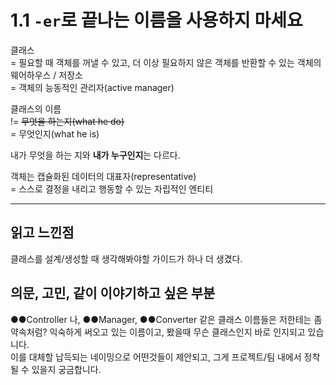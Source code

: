 # 1.1 `-er`로 끝나는 이름을 사용하지 마세요
클래스   
= 필요할 때 객체를 꺼낼 수 있고, 더 이상 필요하지 않은 객체를 반환할 수 있는 객체의 웨어하우스 / 저장소  
= 객체의 능동적인 관리자(active manager)

클래스의 이름   
!= ~~무엇을 하는지(what he do)~~  
= 무엇인지(what he is)

내가 무엇을 하는 지와 **내가 누구인지**는 다르다.  

객체는 캡슐화된 데이터의 대표자(representative)  
= 스스로 결정을 내리고 행동할 수 있는 자립적인 엔티티  



---
## 읽고 느낀점
클래스를 설계/생성할 때 생각해봐야할 가이드가 하나 더 생겼다.


## 의문, 고민, 같이 이야기하고 싶은 부분
●●Controller 나, ●●Manager, ●●Converter 같은 클래스 이름들은 저한테는 좀 약속처럼? 익숙하게 써오고 있는 이름이고, 봤을때 무슨 클래스인지 바로 인지되고 있습니다.  
이를 대체할 납득되는 네이밍으로 어떤것들이 제안되고, 그게 프로젝트/팀 내에서 정착될 수 있을지 궁금합니다.  